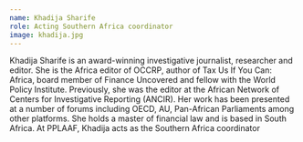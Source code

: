```yaml
---
name: Khadija Sharife
role: Acting Southern Africa coordinator
image: khadija.jpg
---
```

Khadija Sharife is an award-winning investigative journalist, researcher and editor. She is the Africa editor of OCCRP, author of Tax Us If You Can: Africa, board member of Finance Uncovered and fellow with the World Policy Institute. Previously, she was the editor at the African Network of Centers for Investigative Reporting (ANCIR). Her work has been presented at a number of forums including OECD, AU, Pan-African Parliaments among other platforms. She holds a master of financial law and is based in South Africa. At PPLAAF, Khadija acts as the Southern Africa coordinator